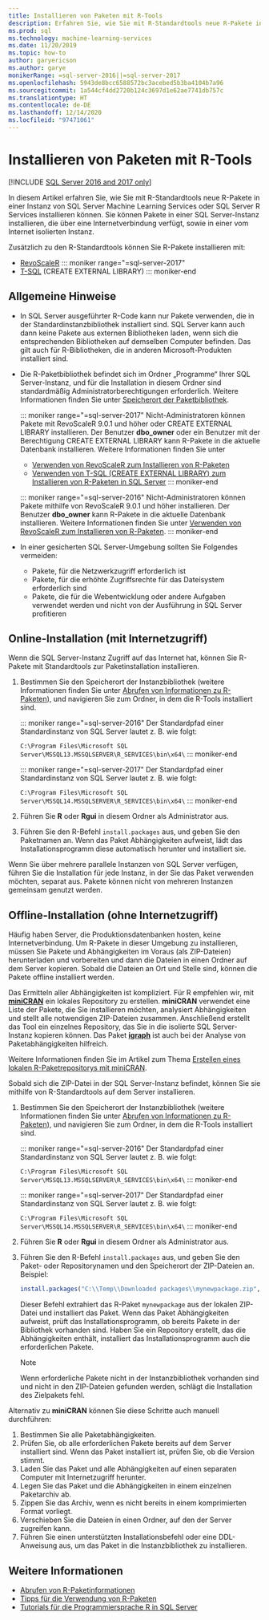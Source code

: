 ```yaml
---
title: Installieren von Paketen mit R-Tools
description: Erfahren Sie, wie Sie mit R-Standardtools neue R-Pakete in einer Instanz von SQL Server Machine Learning Services oder SQL Server R Services installieren können.
ms.prod: sql
ms.technology: machine-learning-services
ms.date: 11/20/2019
ms.topic: how-to
author: garyericson
ms.author: garye
monikerRange: =sql-server-2016||=sql-server-2017
ms.openlocfilehash: 5943de8bcc6588572bc3acebed5b3ba4104b7a96
ms.sourcegitcommit: 1a544cf4dd2720b124c3697d1e62ae7741db757c
ms.translationtype: HT
ms.contentlocale: de-DE
ms.lasthandoff: 12/14/2020
ms.locfileid: "97471061"
---
```

# <a name="install-packages-with-r-tools"></a>Installieren von Paketen mit R-Tools

[!INCLUDE [SQL Server 2016 and 2017 only](../../includes/applies-to-version/sqlserver2016-2017-only.md)]

In diesem Artikel erfahren Sie, wie Sie mit R-Standardtools neue R-Pakete in einer Instanz von SQL Server Machine Learning Services oder SQL Server R Services installieren können. Sie können Pakete in einer SQL Server-Instanz installieren, die über eine Internetverbindung verfügt, sowie in einer vom Internet isolierten Instanz.

Zusätzlich zu den R-Standardtools können Sie R-Pakete installieren mit:

+ [RevoScaleR](install-r-packages-with-revoscaler.md)
::: moniker range="=sql-server-2017"
+ [T-SQL](install-r-packages-with-tsql.md) (CREATE EXTERNAL LIBRARY)
::: moniker-end

## <a name="general-considerations"></a>Allgemeine Hinweise

+ In SQL Server ausgeführter R-Code kann nur Pakete verwenden, die in der Standardinstanzbibliothek installiert sind. SQL Server kann auch dann keine Pakete aus externen Bibliotheken laden, wenn sich die entsprechenden Bibliotheken auf demselben Computer befinden.
Das gilt auch für R-Bibliotheken, die in anderen Microsoft-Produkten installiert sind.

+ Die R-Paketbibliothek befindet sich im Ordner „Programme“ Ihrer SQL Server-Instanz, und für die Installation in diesem Ordner sind standardmäßig Administratorberechtigungen erforderlich. Weitere Informationen finden Sie unter [Speicherort der Paketbibliothek](../package-management/r-package-information.md#default-r-library-location).

  ::: moniker range="=sql-server-2017"
  Nicht-Administratoren können Pakete mit RevoScaleR 9.0.1 und höher oder CREATE EXTERNAL LIBRARY installieren. Der Benutzer **dbo_owner** oder ein Benutzer mit der Berechtigung CREATE EXTERNAL LIBRARY kann R-Pakete in die aktuelle Datenbank installieren. Weitere Informationen finden Sie unter
  + [Verwenden von RevoScaleR zum Installieren von R-Paketen](install-r-packages-with-revoscaler.md)
  + [Verwenden von T-SQL (CREATE EXTERNAL LIBRARY) zum Installieren von R-Paketen in SQL Server](install-r-packages-with-tsql.md)
  ::: moniker-end

  ::: moniker range="=sql-server-2016"
  Nicht-Administratoren können Pakete mithilfe von RevoScaleR 9.0.1 und höher installieren. Der Benutzer **dbo_owner** kann R-Pakete in die aktuelle Datenbank installieren. Weitere Informationen finden Sie unter [Verwenden von RevoScaleR zum Installieren von R-Paketen](install-r-packages-with-revoscaler.md).
  ::: moniker-end

+ In einer gesicherten SQL Server-Umgebung sollten Sie Folgendes vermeiden:
  + Pakete, für die Netzwerkzugriff erforderlich ist
  + Pakete, für die erhöhte Zugriffsrechte für das Dateisystem erforderlich sind
  + Pakete, die für die Webentwicklung oder andere Aufgaben verwendet werden und nicht von der Ausführung in SQL Server profitieren

## <a name="online-installation-with-internet-access"></a>Online-Installation (mit Internetzugriff)

Wenn die SQL Server-Instanz Zugriff auf das Internet hat, können Sie R-Pakete mit Standardtools zur Paketinstallation installieren.

1. Bestimmen Sie den Speicherort der Instanzbibliothek (weitere Informationen finden Sie unter [ Abrufen von Informationen zu R-Paketen](../package-management/r-package-information.md)), und navigieren Sie zum Ordner, in dem die R-Tools installiert sind.

   ::: moniker range="=sql-server-2016"
   Der Standardpfad einer Standardinstanz von SQL Server lautet z. B. wie folgt:

   `C:\Program Files\Microsoft SQL Server\MSSQL13.MSSQLSERVER\R_SERVICES\bin\x64\`
   ::: moniker-end

   ::: moniker range="=sql-server-2017"
   Der Standardpfad einer Standardinstanz von SQL Server lautet z. B. wie folgt:

   `C:\Program Files\Microsoft SQL Server\MSSQL14.MSSQLSERVER\R_SERVICES\bin\x64\`
   ::: moniker-end

1. Führen Sie **R** oder **Rgui** in diesem Ordner als Administrator aus.

1. Führen Sie den R-Befehl `install.packages` aus, und geben Sie den Paketnamen an. Wenn das Paket Abhängigkeiten aufweist, lädt das Installationsprogramm diese automatisch herunter und installiert sie.

Wenn Sie über mehrere parallele Instanzen von SQL Server verfügen, führen Sie die Installation für jede Instanz, in der Sie das Paket verwenden möchten, separat aus. Pakete können nicht von mehreren Instanzen gemeinsam genutzt werden.

## <a name="offline-installation-no-internet-access"></a><a name = "bkmk_offlineInstall"></a> Offline-Installation (ohne Internetzugriff)

Häufig haben Server, die Produktionsdatenbanken hosten, keine Internetverbindung. Um R-Pakete in dieser Umgebung zu installieren, müssen Sie Pakete und Abhängigkeiten im Voraus (als ZIP-Dateien) herunterladen und vorbereiten und dann die Dateien in einen Ordner auf dem Server kopieren. Sobald die Dateien an Ort und Stelle sind, können die Pakete offline installiert werden.

Das Ermitteln aller Abhängigkeiten ist kompliziert. Für R empfehlen wir, mit [**miniCRAN**](https://andrie.github.io/miniCRAN/) ein lokales Repository zu erstellen.
**miniCRAN** verwendet eine Liste der Pakete, die Sie installieren möchten, analysiert Abhängigkeiten und stellt alle notwendigen ZIP-Dateien zusammen. Anschließend erstellt das Tool ein einzelnes Repository, das Sie in die isolierte SQL Server-Instanz kopieren können. Das Paket [**igraph**](https://igraph.org/r/) ist auch bei der Analyse von Paketabhängigkeiten hilfreich.

Weitere Informationen finden Sie im Artikel zum Thema [Erstellen eines lokalen R-Paketrepositorys mit miniCRAN](create-a-local-package-repository-using-minicran.md).

Sobald sich die ZIP-Datei in der SQL Server-Instanz befindet, können Sie sie mithilfe von R-Standardtools auf dem Server installieren.

1. Bestimmen Sie den Speicherort der Instanzbibliothek (weitere Informationen finden Sie unter [ Abrufen von Informationen zu R-Paketen](../package-management/r-package-information.md)), und navigieren Sie zum Ordner, in dem die R-Tools installiert sind. 

   ::: moniker range="=sql-server-2016"
   Der Standardpfad einer Standardinstanz von SQL Server lautet z. B. wie folgt:

   `C:\Program Files\Microsoft SQL Server\MSSQL13.MSSQLSERVER\R_SERVICES\bin\x64\`
   ::: moniker-end

   ::: moniker range="=sql-server-2017"
   Der Standardpfad einer Standardinstanz von SQL Server lautet z. B. wie folgt:

   `C:\Program Files\Microsoft SQL Server\MSSQL14.MSSQLSERVER\R_SERVICES\bin\x64\`
   ::: moniker-end

1. Führen Sie **R** oder **Rgui** in diesem Ordner als Administrator aus.

1. Führen Sie den R-Befehl `install.packages` aus, und geben Sie den Paket- oder Repositorynamen und den Speicherort der ZIP-Dateien an. Beispiel:

   ```R
   install.packages("C:\\Temp\\Downloaded packages\\mynewpackage.zip", repos=NULL)
   ```

   Dieser Befehl extrahiert das R-Paket `mynewpackage` aus der lokalen ZIP-Datei und installiert das Paket. Wenn das Paket Abhängigkeiten aufweist, prüft das Installationsprogramm, ob bereits Pakete in der Bibliothek vorhanden sind. Haben Sie ein Repository erstellt, das die Abhängigkeiten enthält, installiert das Installationsprogramm auch die erforderlichen Pakete.

   > [!NOTE]
   > Wenn erforderliche Pakete nicht in der Instanzbibliothek vorhanden sind und nicht in den ZIP-Dateien gefunden werden, schlägt die Installation des Zielpakets fehl.

Alternativ zu **miniCRAN** können Sie diese Schritte auch manuell durchführen:

1. Bestimmen Sie alle Paketabhängigkeiten.
1. Prüfen Sie, ob alle erforderlichen Pakete bereits auf dem Server installiert sind. Wenn das Paket installiert ist, prüfen Sie, ob die Version stimmt.
1. Laden Sie das Paket und alle Abhängigkeiten auf einen separaten Computer mit Internetzugriff herunter.
1. Legen Sie das Paket und die Abhängigkeiten in einem einzelnen Paketarchiv ab.
1. Zippen Sie das Archiv, wenn es nicht bereits in einem komprimierten Format vorliegt.
1. Verschieben Sie die Dateien in einen Ordner, auf den der Server zugreifen kann.
1. Führen Sie einen unterstützten Installationsbefehl oder eine DDL-Anweisung aus, um das Paket in die Instanzbibliothek zu installieren.

## <a name="see-also"></a>Weitere Informationen

+ [Abrufen von R-Paketinformationen](r-package-information.md)
+ [Tipps für die Verwendung von R-Paketen](tips-for-using-r-packages.md)
+ [Tutorials für die Programmiersprache R in SQL Server](../tutorials/r-tutorials.md)